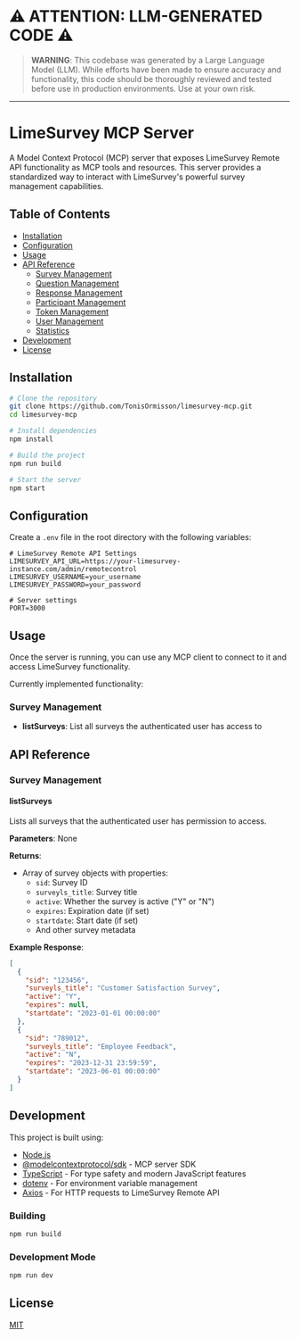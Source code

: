 # ⚠️ ATTENTION: LLM-GENERATED CODE ⚠️

> **WARNING**: This codebase was generated by a Large Language Model (LLM). While efforts have been made to ensure accuracy and functionality, this code should be thoroughly reviewed and tested before use in production environments. Use at your own risk.

---

# LimeSurvey MCP Server

A Model Context Protocol (MCP) server that exposes LimeSurvey Remote API functionality as MCP tools and resources. This server provides a standardized way to interact with LimeSurvey's powerful survey management capabilities.

## Table of Contents

- [Installation](#installation)
- [Configuration](#configuration)
- [Usage](#usage)
- [API Reference](#api-reference)
  - [Survey Management](#survey-management)
  - [Question Management](#question-management)
  - [Response Management](#response-management)
  - [Participant Management](#participant-management)
  - [Token Management](#token-management)
  - [User Management](#user-management)
  - [Statistics](#statistics)
- [Development](#development)
- [License](#license)

## Installation

```bash
# Clone the repository
git clone https://github.com/TonisOrmisson/limesurvey-mcp.git
cd limesurvey-mcp

# Install dependencies
npm install

# Build the project
npm run build

# Start the server
npm start
```

## Configuration

Create a `.env` file in the root directory with the following variables:

```
# LimeSurvey Remote API Settings
LIMESURVEY_API_URL=https://your-limesurvey-instance.com/admin/remotecontrol
LIMESURVEY_USERNAME=your_username
LIMESURVEY_PASSWORD=your_password

# Server settings
PORT=3000
```

## Usage

Once the server is running, you can use any MCP client to connect to it and access LimeSurvey functionality.

Currently implemented functionality:

### Survey Management

- **listSurveys**: List all surveys the authenticated user has access to

## API Reference

### Survey Management

#### listSurveys

Lists all surveys that the authenticated user has permission to access.

**Parameters**: None

**Returns**:
- Array of survey objects with properties:
  - `sid`: Survey ID
  - `surveyls_title`: Survey title
  - `active`: Whether the survey is active ("Y" or "N")
  - `expires`: Expiration date (if set)
  - `startdate`: Start date (if set)
  - And other survey metadata

**Example Response**:
```json
[
  {
    "sid": "123456",
    "surveyls_title": "Customer Satisfaction Survey",
    "active": "Y",
    "expires": null,
    "startdate": "2023-01-01 00:00:00"
  },
  {
    "sid": "789012",
    "surveyls_title": "Employee Feedback",
    "active": "N",
    "expires": "2023-12-31 23:59:59",
    "startdate": "2023-06-01 00:00:00"
  }
]
```

## Development

This project is built using:
- [Node.js](https://nodejs.org/)
- [@modelcontextprotocol/sdk](https://www.npmjs.com/package/@modelcontextprotocol/sdk) - MCP server SDK
- [TypeScript](https://www.typescriptlang.org/) - For type safety and modern JavaScript features
- [dotenv](https://www.npmjs.com/package/dotenv) - For environment variable management
- [Axios](https://axios-http.com/) - For HTTP requests to LimeSurvey Remote API

### Building

```bash
npm run build
```

### Development Mode

```bash
npm run dev
```

## License

[MIT](LICENSE)